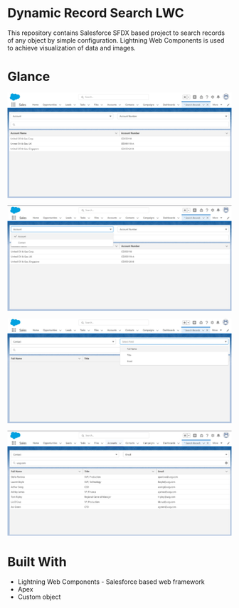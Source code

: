 # Dynamic Record Search LWC

This repository contains Salesforce SFDX based project to search records of any object by simple configuration. Lightning Web Components is used to achieve visualization of data and images.

# Glance

![](Documents/DynamicRecordSearch1.jpg)

![](Documents/DynamicRecordSearch2.jpg)

![](Documents/DynamicRecordSearch3.jpg)

![](Documents/DynamicRecordSearch4.jpg)


# Built With
* Lightning Web Components - Salesforce based web framework
* Apex
* Custom object
